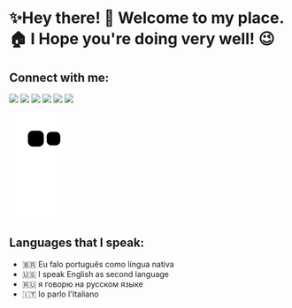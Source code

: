 # ✨Hey there! 🤟 Welcome to my place. 🏠 I Hope you're doing very well! 😉



## Connect with me:


<div> 
  <a href="https://www.instagram.com/john_henry.yeet/reels/" target="_blank"><img src="https://img.shields.io/badge/-Instagram-%23E4405F?style=for-the-badge&logo=instagram&logoColor=white" target="_blank"></a> 
  <a href = "mailto:johnbitstricker@gmail.com"><img src="https://img.shields.io/badge/-Gmail-%23333?style=for-the-badge&logo=gmail&logoColor=white" target="_blank"></a>
<a href="https://www.snapchat.com/add/johnhenryyeet" target="_blank"><img src="https://img.shields.io/badge/Snapchat-%23FFFC00.svg?style=for-the-badge&logo=Snapchat&logoColor=white" target="_blank"></a> 
  <a href="https://www.linkedin.com/in/jo%C3%A3o-henrique-john-280811196" target="_blank"><img src="https://img.shields.io/badge/-LinkedIn-%230077B5?style=for-the-badge&logo=linkedin&logoColor=white" target="_blank"></a> 
  <a href="http://wa.me/5551981121810" target="_blank"><img src="https://img.shields.io/badge/WhatsApp-25D366?style=for-the-badge&logo=whatsapp&logoColor=white" target="_blank"></a> 
  <a href="https://www.tiktok.com/@john_henry.yeet" target="_blank"><img src="https://img.shields.io/badge/TikTok-%23000000.svg?style=for-the-badge&logo=TikTok&logoColor=white" target="_blank"></a> 
 
  ![Snake animation](https://github.com/rafaballerini/rafaballerini/blob/output/github-contribution-grid-snake.svg)
 
</div>

## Languages that I speak:
- 🇧🇷 Eu falo português como língua nativa
- 🇺🇸 I speak English as second language
- 🇷🇺 я говорю на русском языке
- 🇮🇹 Io parlo l'Italiano

<!--
**joaohenriquedossantos/joaohenriquedossantos** is a ✨ _special_ ✨ repository because its `README.md` (this file) appears on your GitHub profile.

Here are some ideas to get you started:

- 🔭 I’m currently working on ...
- 🌱 I’m currently learning ...
- 👯 I’m looking to collaborate on ...
- 🤔 I’m looking for help with ...
- 💬 Ask me about ...
- 📫 How to reach me: ...
- 😄 Pronouns: ...
- ⚡ Fun fact: ...
-->
